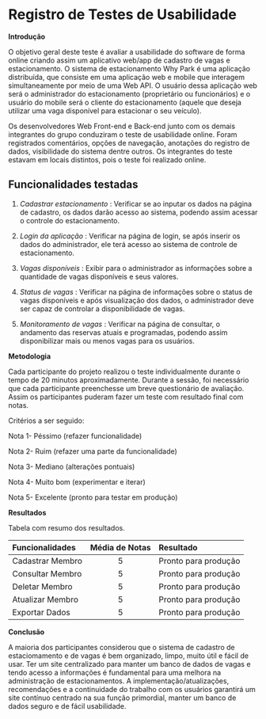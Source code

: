 # Registro de Testes de Usabilidade

**Introdução**

O objetivo geral deste teste é avaliar a usabilidade do software de forma online criando assim um aplicativo web/app de cadastro de vagas e estacionamento. O sistema de estacionamento Why Park é uma aplicação distribuída, que consiste em uma aplicação web e mobile que interagem simultaneamente por meio de uma Web API. O usuário dessa aplicação web será o administrador do estacionamento (proprietário ou funcionários) e o usuário do mobile será o cliente do estacionamento (aquele que deseja utilizar uma vaga disponível para estacionar o seu veículo).

Os desenvolvedores Web Front-end e Back-end junto com os demais integrantes do grupo conduziram o teste de usabilidade online. Foram registrados comentários, opções de navegação, anotações do registro de dados, visibilidade do sistema dentre outros. Os integrantes do teste estavam em locais distintos, pois o teste foi realizado online.

## Funcionalidades testadas

1)  *Cadastrar estacionamento* : Verificar se ao inputar os dados na página de cadastro, os dados darão acesso ao sistema, podendo assim acessar o controle do estacionamento. 

2)  *Login da aplicação* : Verificar na página de login, se após inserir os dados do administrador, ele terá acesso ao sistema de controle de estacionamento.

3)  *Vagas disponíveis* : Exibir para o administrador as informações sobre a quantidade de vagas disponíveis e seus valores. 

4)  *Status de vagas* : Verificar na página de informações sobre o status de vagas disponíveis e
    após visualização dos dados, o administrador deve ser capaz de controlar a disponibilidade de vagas.
	  
5)  *Monitoramento de vagas* : Verificar na página de consultar, o andamento das reservas atuais e programadas, podendo assim disponibilizar mais ou menos vagas para os usuários.

**Metodologia**

Cada participante do projeto realizou o teste individualmente durante o tempo de 20 minutos aproximadamente. Durante a sessão, foi necessário que cada participante preenchesse um breve questionário de avaliação. Assim os participantes puderam fazer um teste com resultado final com notas.

Critérios a ser seguido:

Nota 1- Péssimo (refazer funcionalidade)

Nota 2- Ruim (refazer uma parte da funcionalidade)

Nota 3- Mediano (alterações pontuais)

Nota 4- Muito bom (experimentar e iterar)

Nota 5- Excelente (pronto para testar em produção)

**Resultados**

Tabela com resumo dos resultados.

|  Funcionalidades | Média de Notas | Resultado |
| :------------ | :------------: |:------------ |
| Cadastrar Membro |  5  | Pronto para produção|
| Consultar Membro |  5  | Pronto para produção|
| Deletar Membro |  5  | Pronto para produção|
| Atualizar Membro |  5  | Pronto para produção|
| Exportar Dados |  5  | Pronto para produção|

**Conclusão**

A maioria dos participantes considerou que o sistema de cadastro de estaciomamento e de vagas é bem organizado, limpo, muito útil e fácil de usar. Ter um site centralizado para manter um banco de dados de vagas e tendo acesso a informações é fundamental para uma melhora na administração de estacionamentos. A implementação/atualizações, recomendações e a continuidade do trabalho com os usuários garantirá um site contínuo centrado na sua função primordial, manter um banco de dados seguro e de fácil usabilidade.